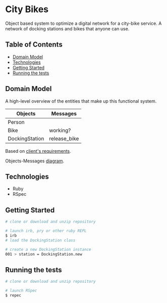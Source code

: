 # City Bikes

Object based system to optimize a digital network for a city-bike service. A network of docking stations and bikes that anyone can use.

## Table of Contents
* [Domain Model](#domain-model)
* [Technologies](#technologies)
* [Getting Started](#getting-started)
* [Running the tests](#running-the-tests)

## Domain Model

A high-level overview of the entities that make up this functional system.

Objects  | Messages
------------- | -------------
Person  |
Bike  | working?
DockingStation | release_bike

Based on [client's requirements](USER_STORIES.md).

Objects-Messages [diagram](DIAGRAM.md).

## Technologies
* Ruby
* RSpec

## Getting Started

```sh
# clone or download and unzip repository

# launch irb, pry or other ruby REPL
$ irb
# load the DockingStation class

# create a new DockingStation instance
001 > station = DockingStation.new
```

## Running the tests

```sh
# clone or download and unzip repository

# launch RSpec
$ repec
```
